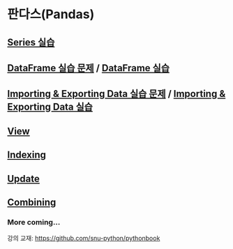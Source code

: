 # 판다스(Pandas)

## [Series 실습](01.series.md)

## [DataFrame 실습 문제](02.dataframe.md) / [DataFrame 실습](02.dataframe-sol.md)

## [Importing & Exporting Data 실습 문제](03.importing-exporting-data.md) / [Importing & Exporting Data 실습](03.importing-exporting-data-sol.md)

## [View](04.view.md)

## [Indexing](05.indexing.md)

## [Update](06.update.md)

## [Combining](07.combining-dataframe.md)


### More coming...

강의 교재: <https://github.com/snu-python/pythonbook>
